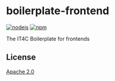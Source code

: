 # boilerplate-frontend
[![nodejs][badge-nodejs-img]][badge-nodejs-href]
[![npm][badge-npm-img]][badge-npm-href]

The IT4C Boilerplate for frontends

## License

[Apache 2.0](./LICENSE)

<!-- Badges -->
[badge-nodejs-img]: https://img.shields.io/badge/nodejs-%3E%3D20.5.0-blue
[badge-nodejs-href]:  https://nodejs.org/

[badge-npm-img]: https://img.shields.io/badge/npm-latest-blue
[badge-npm-href]: https://www.npmjs.com/package/npm